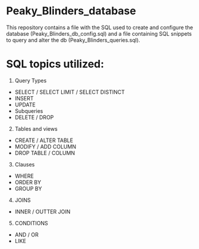 # Peaky_Blinders_database
This repository contains a file with the SQL used to create and configure the database (Peaky_Blinders_db_config.sql) and a file containing SQL snippets to query and alter the db (Peaky_Blinders_queries.sql).

# SQL topics utilized:
1. Query Types
  * SELECT / SELECT LIMIT / SELECT DISTINCT
  * INSERT
  * UPDATE
  * Subqueries
  * DELETE / DROP

2. Tables and views
  * CREATE / ALTER TABLE
  * MODIFY / ADD COLUMN
  * DROP TABLE / COLUMN

3. Clauses
  * WHERE
  * ORDER BY
  * GROUP BY

4. JOINS
  * INNER / OUTTER JOIN

5. CONDITIONS
  * AND / OR
  * LIKE
